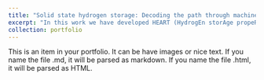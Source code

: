 ```yaml
---
title: "Solid state hydrogen storage: Decoding the path through machine learning"
excerpt: "In this work we have developed HEART (HydrogEn storAge propeRty predicTor), a machine learning framework to discover new metal alloys for efficient hydrogen storage. Our framework includes two ML models that predict the HYdrogen Storage capaciTy as function of temperature (HYST) and the enTHalpy of hydride fORmation (THOR) of multi-component metal alloys. These models helps us to explore millions of possibilities and identify promising materials for hydrogen storage, accelerating the path towards a sustainable future. hashtag#renewableenergy hashtag#hydrogeneconomy hashtag#hydrogenstorage hashtag#machinelearning  1<br/><img src='/images/GraphAbstractFinal(PaperSize).png'>"
collection: portfolio
---
```


This is an item in your portfolio. It can be have images or nice text. If you name the file .md, it will be parsed as markdown. If you name the file .html, it will be parsed as HTML. 
